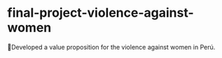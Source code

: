 # final-project-violence-against-women
👩Developed a value proposition for the violence against women in Perú. 
